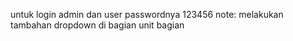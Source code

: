 untuk login admin dan user passwordnya 123456
note: melakukan tambahan dropdown di bagian unit bagian

